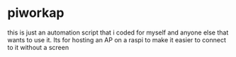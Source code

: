 # piworkap
this is just an automation script that i coded for myself and anyone else that wants to use it. Its for hosting an AP on a raspi to make it easier to connect to it without a screen
